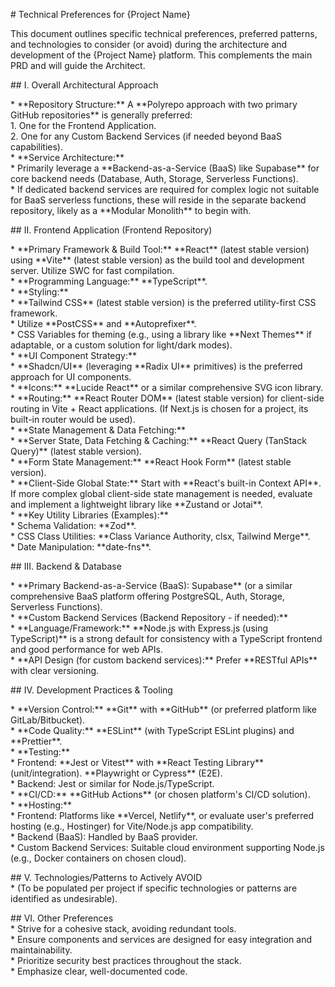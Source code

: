 \# Technical Preferences for {Project Name}

This document outlines specific technical preferences, preferred patterns, and technologies to consider (or avoid) during the architecture and development of the {Project Name} platform. This complements the main PRD and will guide the Architect.

\#\# I. Overall Architectural Approach

\* \*\*Repository Structure:\*\* A \*\*Polyrepo approach with two primary GitHub repositories\*\* is generally preferred:  
    1\.  One for the Frontend Application.  
    2\.  One for any Custom Backend Services (if needed beyond BaaS capabilities).  
\* \*\*Service Architecture:\*\*  
    \* Primarily leverage a \*\*Backend-as-a-Service (BaaS) like Supabase\*\* for core backend needs (Database, Auth, Storage, Serverless Functions).  
    \* If dedicated backend services are required for complex logic not suitable for BaaS serverless functions, these will reside in the separate backend repository, likely as a \*\*Modular Monolith\*\* to begin with.

\#\# II. Frontend Application (Frontend Repository)

\* \*\*Primary Framework & Build Tool:\*\* \*\*React\*\* (latest stable version) using \*\*Vite\*\* (latest stable version) as the build tool and development server. Utilize SWC for fast compilation.  
\* \*\*Programming Language:\*\* \*\*TypeScript\*\*.  
\* \*\*Styling:\*\*  
    \* \*\*Tailwind CSS\*\* (latest stable version) is the preferred utility-first CSS framework.  
    \* Utilize \*\*PostCSS\*\* and \*\*Autoprefixer\*\*.  
    \* CSS Variables for theming (e.g., using a library like \*\*Next Themes\*\* if adaptable, or a custom solution for light/dark modes).  
\* \*\*UI Component Strategy:\*\*  
    \* \*\*Shadcn/UI\*\* (leveraging \*\*Radix UI\*\* primitives) is the preferred approach for UI components.  
    \* \*\*Icons:\*\* \*\*Lucide React\*\* or a similar comprehensive SVG icon library.  
\* \*\*Routing:\*\* \*\*React Router DOM\*\* (latest stable version) for client-side routing in Vite \+ React applications. (If Next.js is chosen for a project, its built-in router would be used).  
\* \*\*State Management & Data Fetching:\*\*  
    \* \*\*Server State, Data Fetching & Caching:\*\* \*\*React Query (TanStack Query)\*\* (latest stable version).  
    \* \*\*Form State Management:\*\* \*\*React Hook Form\*\* (latest stable version).  
    \* \*\*Client-Side Global State:\*\* Start with \*\*React's built-in Context API\*\*. If more complex global client-side state management is needed, evaluate and implement a lightweight library like \*\*Zustand or Jotai\*\*.  
\* \*\*Key Utility Libraries (Examples):\*\*  
    \* Schema Validation: \*\*Zod\*\*.  
    \* CSS Class Utilities: \*\*Class Variance Authority, clsx, Tailwind Merge\*\*.  
    \* Date Manipulation: \*\*date-fns\*\*.

\#\# III. Backend & Database

\* \*\*Primary Backend-as-a-Service (BaaS): Supabase\*\* (or a similar comprehensive BaaS platform offering PostgreSQL, Auth, Storage, Serverless Functions).  
\* \*\*Custom Backend Services (Backend Repository \- if needed):\*\*  
    \* \*\*Language/Framework:\*\* \*\*Node.js with Express.js (using TypeScript)\*\* is a strong default for consistency with a TypeScript frontend and good performance for web APIs.  
\* \*\*API Design (for custom backend services):\*\* Prefer \*\*RESTful APIs\*\* with clear versioning.

\#\# IV. Development Practices & Tooling

\* \*\*Version Control:\*\* \*\*Git\*\* with \*\*GitHub\*\* (or preferred platform like GitLab/Bitbucket).  
\* \*\*Code Quality:\*\* \*\*ESLint\*\* (with TypeScript ESLint plugins) and \*\*Prettier\*\*.  
\* \*\*Testing:\*\*  
    \* Frontend: \*\*Jest or Vitest\*\* with \*\*React Testing Library\*\* (unit/integration). \*\*Playwright or Cypress\*\* (E2E).  
    \* Backend: Jest or similar for Node.js/TypeScript.  
\* \*\*CI/CD:\*\* \*\*GitHub Actions\*\* (or chosen platform's CI/CD solution).  
\* \*\*Hosting:\*\*  
    \* Frontend: Platforms like \*\*Vercel, Netlify\*\*, or evaluate user's preferred hosting (e.g., Hostinger) for Vite/Node.js app compatibility.  
    \* Backend (BaaS): Handled by BaaS provider.  
    \* Custom Backend Services: Suitable cloud environment supporting Node.js (e.g., Docker containers on chosen cloud).

\#\# V. Technologies/Patterns to Actively AVOID  
\* (To be populated per project if specific technologies or patterns are identified as undesirable).

\#\# VI. Other Preferences  
\* Strive for a cohesive stack, avoiding redundant tools.  
\* Ensure components and services are designed for easy integration and maintainability.  
\* Prioritize security best practices throughout the stack.  
\* Emphasize clear, well-documented code.  
